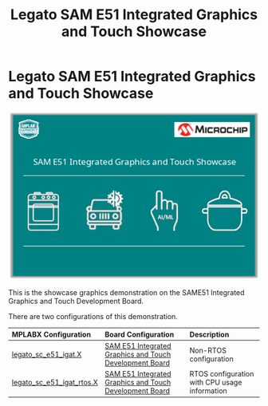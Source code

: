 ﻿---
parent: Example Applications
title: Legato SAM E51 Integrated Graphics and Touch Showcase
nav_order: 1
---

# Legato SAM E51 Integrated Graphics and Touch Showcase

![](./../../docs/html/legato_sc_e51_igat.png)

This is the showcase graphics demonstration on the SAME51 Integrated Graphics and Touch Development Board.

There are two configurations of this demonstration. 

|MPLABX Configuration|Board Configuration|Description|
|:-------------------|:------------------|:------------------|
| [legato_sc_e51_igat.X](firmware/legato_sc_e51_igat.X/readme.md)| [SAM E51 Integrated Graphics and Touch Development Board](https://www.microchip.com/developmenttools/ProductDetails/EV14C17A) | Non-RTOS configuration  |
| [legato_sc_e51_igat_rtos.X](firmware/legato_sc_e51_igat_rtos.X/readme.md)| [SAM E51 Integrated Graphics and Touch Development Board](https://www.microchip.com/developmenttools/ProductDetails/EV14C17A) | RTOS configuration with CPU usage information |